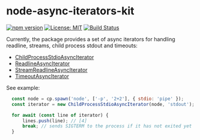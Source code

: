 # node-async-iterators-kit

[![npm version](https://badge.fury.io/js/async-iterators-kit.svg)](https://badge.fury.io/js/async-iterators-kit)
[![License: MIT](https://img.shields.io/badge/License-MIT-yellow.svg)](https://opensource.org/licenses/MIT)
[![Build Status](https://travis-ci.org/noomorph/node-async-iterators-kit.svg?branch=master)](https://travis-ci.org/noomorph/node-async-iterators-kit)

Currently, the package provides a set of async iterators for handling readline, streams, child process stdout and timeouts:

* [ChildProcessStdioAsyncIterator](lib/ChildProcessStdioAsyncIterator.ts)
* [ReadlineAsyncIterator](lib/ReadlineAsyncIterator.ts)
* [StreamReadlineAsyncIterator](lib/StreamReadlineAsyncIterator.ts)
* [TimeoutAsyncIterator](lib/TimeoutAsyncIterator.ts)

See example:

```javascript
  const node = cp.spawn('node', ['-p', '2+2'], { stdio: 'pipe' });
  const iterator = new ChildProcessStdioAsyncIterator(node, 'stdout');

  for await (const line of iterator) {
      lines.push(line); // [4]
      break; // sends SIGTERM to the process if it has not exited yet
  }
```

